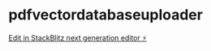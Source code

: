 # pdfvectordatabaseuploader

[Edit in StackBlitz next generation editor ⚡️](https://stackblitz.com/~/github.com/externalvytum/pdfvectordatabaseuploader)